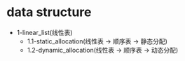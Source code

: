 # data structure

- 1-linear_list(线性表)
   - 1.1-static_allocation(线性表 -> 顺序表 -> 静态分配)
   - 1.2-dynamic_allocation(线性表 -> 顺序表 -> 动态分配)